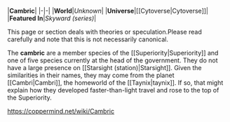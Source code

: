 |**Cambric**|
|-|-|
|**World**|*Unknown*|
|**Universe**|[[Cytoverse\|Cytoverse]]|
|**Featured In**|*Skyward (series)*|

This page or section deals with theories or speculation.Please read carefully and note that this is not necessarily canonical.

The **cambric** are a member species of the [[Superiority\|Superiority]] and one of five species currently at the head of the government. They do not have a large presence on [[Starsight (station)\|Starsight]].
Given the similarities in their names, they may come from the planet [[Cambri\|Cambri]], the homeworld of the [[Taynix\|taynix]]. If so, that might explain how they developed faster-than-light travel and rose to the top of the Superiority.



https://coppermind.net/wiki/Cambric